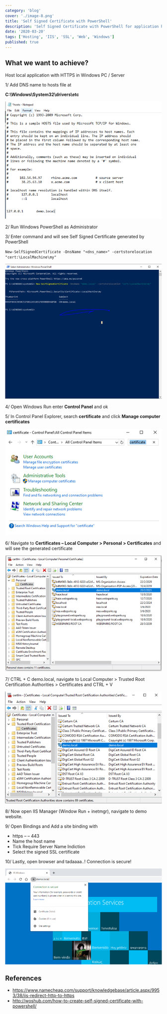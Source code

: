 ```yaml
---
category: 'blog'
cover: './image-8.png'
title: 'Self Signed Certificate with PowerShell'
description: 'Self Signed Certificate with PowerShell for application hosted in IIS'
date: '2020-03-20'
tags: ['Hosting', 'IIS', 'SSL', 'Web', 'Windows']
published: true
---
```


## What we want to achieve?

Host local application with HTTPS in Windows PC / Server

1/ Add DNS name to hosts file at

**C:\Windows\System32\drivers\etc**

![hostfile](./image.png)


2/ Run Windows PowerShell as Administrator

3/ Enter command and will see Self Signed Certificate generated by PowerShell

`New-SelfSignedCertificate -DnsName "<dns_name>" -certstorelocation "cert:\LocalMachine\my"`

![powershell](./image-2.png)

4/ Open Windows Run enter **Control Panel** and ok

5/ In Control Panel Explorer, search **certificate** and click **Manage computer certificates**

![controlpanel](./image-3.png)

6/ Navigate to **Certificates – Local Computer > Personal > Certificates** and will see the generated certificate

![certificate](./image-4.png)

7/ CTRL + C demo.local, navigate to Local Computer > Trusted Root Certification Authorities > Certificates and CTRL + V

![certificate2](./image-5.png)

8/ Now open IIS Manager (Window Run + inetmgr), navigate to demo website.

9/ Open Bindings and Add a site binding with
- https – <hosting ip> – 443
- Name the host name
- Tick Require Server Name Indiction
- Select the signed SSL certificate

10/ Lastly, open browser and tadaaaa..! Connection is secure!

![finally](./image-8.png)

## References
- https://www.namecheap.com/support/knowledgebase/article.aspx/9953/38/iis-redirect-http-to-https
- http://woshub.com/how-to-create-self-signed-certificate-with-powershell/